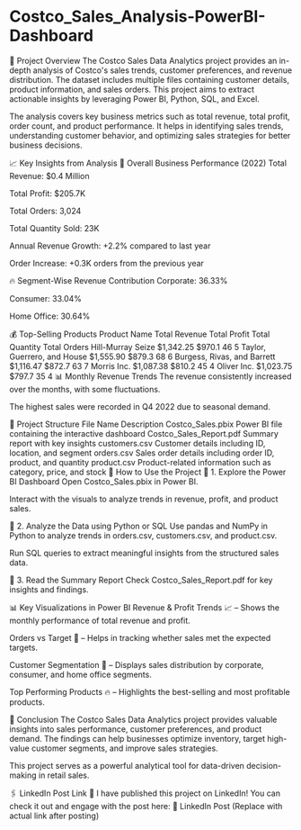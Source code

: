 # Costco_Sales_Analysis-PowerBI-Dashboard
📝 Project Overview
The Costco Sales Data Analytics project provides an in-depth analysis of Costco's sales trends, customer preferences, and revenue distribution. The dataset includes multiple files containing customer details, product information, and sales orders. This project aims to extract actionable insights by leveraging Power BI, Python, SQL, and Excel.

The analysis covers key business metrics such as total revenue, total profit, order count, and product performance. It helps in identifying sales trends, understanding customer behavior, and optimizing sales strategies for better business decisions.

📈 Key Insights from Analysis
📌 Overall Business Performance (2022)
Total Revenue: $0.4 Million

Total Profit: $205.7K

Total Orders: 3,024

Total Quantity Sold: 23K

Annual Revenue Growth: +2.2% compared to last year

Order Increase: +0.3K orders from the previous year

🔥 Segment-Wise Revenue Contribution
Corporate: 36.33%

Consumer: 33.04%

Home Office: 30.64%

💰 Top-Selling Products
Product Name	Total Revenue	Total Profit	Total Quantity	Total Orders
Hill-Murray Seize	$1,342.25	$970.1	46	5
Taylor, Guerrero, and House	$1,555.90	$879.3	68	6
Burgess, Rivas, and Barrett	$1,116.47	$872.7	63	7
Morris Inc.	$1,087.38	$810.2	45	4
Oliver Inc.	$1,023.75	$797.7	35	4
📊 Monthly Revenue Trends
The revenue consistently increased over the months, with some fluctuations.

The highest sales were recorded in Q4 2022 due to seasonal demand.

📂 Project Structure
File Name	Description
Costco_Sales.pbix	Power BI file containing the interactive dashboard
Costco_Sales_Report.pdf	Summary report with key insights
customers.csv	Customer details including ID, location, and segment
orders.csv	Sales order details including order ID, product, and quantity
product.csv	Product-related information such as category, price, and stock
🚀 How to Use the Project
📌 1. Explore the Power BI Dashboard
Open Costco_Sales.pbix in Power BI.

Interact with the visuals to analyze trends in revenue, profit, and product sales.

📌 2. Analyze the Data using Python or SQL
Use pandas and NumPy in Python to analyze trends in orders.csv, customers.csv, and product.csv.

Run SQL queries to extract meaningful insights from the structured sales data.

📌 3. Read the Summary Report
Check Costco_Sales_Report.pdf for key insights and findings.

📊 Key Visualizations in Power BI
Revenue & Profit Trends 📈 – Shows the monthly performance of total revenue and profit.

Orders vs Target 🎯 – Helps in tracking whether sales met the expected targets.

Customer Segmentation 👥 – Displays sales distribution by corporate, consumer, and home office segments.

Top Performing Products 🔥 – Highlights the best-selling and most profitable products.

📌 Conclusion
The Costco Sales Data Analytics project provides valuable insights into sales performance, customer preferences, and product demand. The findings can help businesses optimize inventory, target high-value customer segments, and improve sales strategies.

This project serves as a powerful analytical tool for data-driven decision-making in retail sales.

🖇 LinkedIn Post Link
📢 I have published this project on LinkedIn! You can check it out and engage with the post here:
🔗 LinkedIn Post (Replace with actual link after posting)
